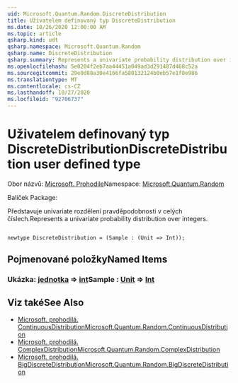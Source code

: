 ```yaml
---
uid: Microsoft.Quantum.Random.DiscreteDistribution
title: Uživatelem definovaný typ DiscreteDistribution
ms.date: 10/26/2020 12:00:00 AM
ms.topic: article
qsharp.kind: udt
qsharp.namespace: Microsoft.Quantum.Random
qsharp.name: DiscreteDistribution
qsharp.summary: Represents a univariate probability distribution over integers.
ms.openlocfilehash: 5e0204f2eb7aa44451a049ad3d291487d468c52a
ms.sourcegitcommit: 29e0d88a30e4166fa580132124b0eb57e1f0e986
ms.translationtype: MT
ms.contentlocale: cs-CZ
ms.lasthandoff: 10/27/2020
ms.locfileid: "92706737"
---
```

# <a name="discretedistribution-user-defined-type"></a><span data-ttu-id="01d23-102">Uživatelem definovaný typ DiscreteDistribution</span><span class="sxs-lookup"><span data-stu-id="01d23-102">DiscreteDistribution user defined type</span></span>

<span data-ttu-id="01d23-103">Obor názvů: [Microsoft. Prohodile](xref:Microsoft.Quantum.Random)</span><span class="sxs-lookup"><span data-stu-id="01d23-103">Namespace: [Microsoft.Quantum.Random](xref:Microsoft.Quantum.Random)</span></span>

<span data-ttu-id="01d23-104">Balíček [](https://nuget.org/packages/)</span><span class="sxs-lookup"><span data-stu-id="01d23-104">Package: [](https://nuget.org/packages/)</span></span>


<span data-ttu-id="01d23-105">Představuje univariate rozdělení pravděpodobnosti v celých číslech.</span><span class="sxs-lookup"><span data-stu-id="01d23-105">Represents a univariate probability distribution over integers.</span></span>

```qsharp

newtype DiscreteDistribution = (Sample : (Unit => Int));
```



## <a name="named-items"></a><span data-ttu-id="01d23-106">Pojmenované položky</span><span class="sxs-lookup"><span data-stu-id="01d23-106">Named Items</span></span>

### <a name="sample--unit--int"></a><span data-ttu-id="01d23-107">Ukázka: [jednotka](xref:microsoft.quantum.lang-ref.unit) => [int](xref:microsoft.quantum.lang-ref.int)</span><span class="sxs-lookup"><span data-stu-id="01d23-107">Sample : [Unit](xref:microsoft.quantum.lang-ref.unit) => [Int](xref:microsoft.quantum.lang-ref.int)</span></span> 



## <a name="see-also"></a><span data-ttu-id="01d23-108">Viz také</span><span class="sxs-lookup"><span data-stu-id="01d23-108">See Also</span></span>

- [<span data-ttu-id="01d23-109">Microsoft. prohodilá. ContinuousDistribution</span><span class="sxs-lookup"><span data-stu-id="01d23-109">Microsoft.Quantum.Random.ContinuousDistribution</span></span>](xref:Microsoft.Quantum.Random.ContinuousDistribution)
- [<span data-ttu-id="01d23-110">Microsoft. prohodilá. ComplexDistribution</span><span class="sxs-lookup"><span data-stu-id="01d23-110">Microsoft.Quantum.Random.ComplexDistribution</span></span>](xref:Microsoft.Quantum.Random.ComplexDistribution)
- [<span data-ttu-id="01d23-111">Microsoft. prohodilá. BigDiscreteDistribution</span><span class="sxs-lookup"><span data-stu-id="01d23-111">Microsoft.Quantum.Random.BigDiscreteDistribution</span></span>](xref:Microsoft.Quantum.Random.BigDiscreteDistribution)